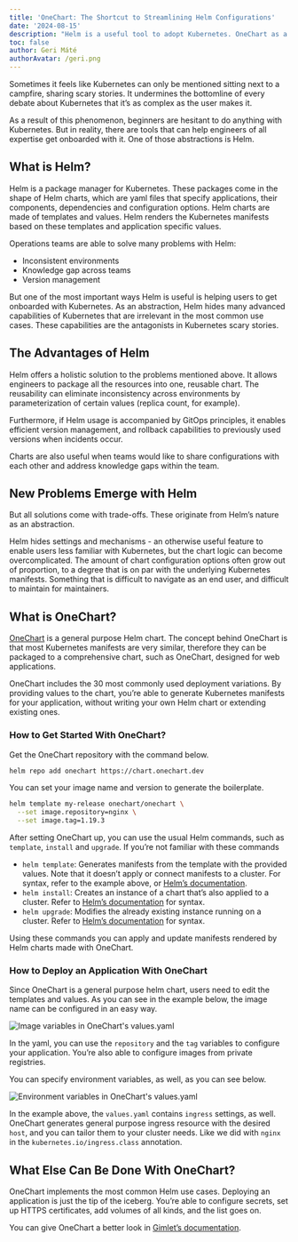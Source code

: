 ```yaml
---
title: 'OneChart: The Shortcut to Streamlining Helm Configurations'
date: '2024-08-15'
description: "Helm is a useful tool to adopt Kubernetes. OneChart as a general purpose Helm chart makes the process even simpler."
toc: false
author: Geri Máté
authorAvatar: /geri.png
---
```


Sometimes it feels like Kubernetes can only be mentioned sitting next to a campfire, sharing scary stories. It undermines the bottomline of every debate about Kubernetes that it’s as complex as the user makes it.

As a result of this phenomenon, beginners are hesitant to do anything with Kubernetes. But in reality, there are tools that can help engineers of all expertise get onboarded with it. One of those abstractions is Helm.

## What is Helm?

Helm is a package manager for Kubernetes. These packages come in the shape of Helm charts, which are yaml files that specify applications, their components, dependencies and configuration options. Helm charts are made of templates and values. Helm renders the Kubernetes manifests based on these templates and application specific values.

Operations teams are able to solve many problems with Helm:
- Inconsistent environments
- Knowledge gap across teams
- Version management

But one of the most important ways Helm is useful is helping users to get onboarded with Kubernetes. As an abstraction, Helm hides many advanced capabilities of Kubernetes that are irrelevant in the most common use cases. These capabilities are the antagonists in Kubernetes scary stories.

## The Advantages of Helm

Helm offers a holistic solution to the problems mentioned above. It allows engineers to package all the resources into one, reusable chart. The reusability can eliminate inconsistency across environments by parameterization of certain values (replica count, for example).

Furthermore, if Helm usage is accompanied by GitOps principles, it enables efficient version management, and rollback capabilities to previously used versions when incidents occur.

Charts are also useful when teams would like to share configurations with each other and address knowledge gaps within the team.

## New Problems Emerge with Helm

But all solutions come with trade-offs. These originate from Helm’s nature as an abstraction.

Helm hides settings and mechanisms - an otherwise useful feature to enable users less familiar with Kubernetes, but the chart logic can become overcomplicated. The amount of chart configuration options often grow out of proportion, to a degree that is on par with the underlying Kubernetes manifests. Something that is difficult to navigate as an end user, and difficult to maintain for maintainers.

## What is OneChart?

[OneChart](https://github.com/gimlet-io/onechart) is a general purpose Helm chart. The concept behind OneChart is that most Kubernetes manifests are very similar, therefore they can be packaged to a comprehensive chart, such as OneChart, designed for web applications.

OneChart includes the 30 most commonly used deployment variations. By providing values to the chart, you’re able to generate Kubernetes manifests for your application, without writing your own Helm chart or extending existing ones.

### How to Get Started With OneChart?

Get the OneChart repository with the command below.

```bash
helm repo add onechart https://chart.onechart.dev
```

You can set your image name and version to generate the boilerplate.

```bash
helm template my-release onechart/onechart \
  --set image.repository=nginx \
  --set image.tag=1.19.3
```

After setting OneChart up, you can use the usual Helm commands, such as `template`, `install` and `upgrade`. If you’re not familiar with these commands

- `helm template`: Generates manifests from the template with the provided values. Note that it doesn’t apply or connect manifests to a cluster. For syntax, refer to the example above, or [Helm’s documentation](https://helm.sh/docs/helm/helm_template/).
- `helm install`: Creates an instance of a chart that’s also applied to a cluster. Refer to [Helm’s documentation](https://helm.sh/docs/helm/helm_install/) for syntax.
- `helm upgrade`: Modifies the already existing instance running on a cluster. Refer to [Helm’s documentation](https://helm.sh/docs/helm/helm_upgrade/) for syntax.

Using these commands you can apply and update manifests rendered by Helm charts made with OneChart.

### How to Deploy an Application With OneChart

Since OneChart is a general purpose helm chart, users need to edit the templates and values. As you can see in the example below, the image name can be configured in an easy way.

![Image variables in OneChart's values.yaml](/onechart-values-yaml-image-variables.png)

In the yaml, you can use the `repository` and the `tag` variables to configure your application. You’re also able to configure images from private registries.

You can specify environment variables, as well, as you can see below.

![Environment variables in OneChart's values.yaml](/onechart-values-yaml-env-variables.png)

In the example above, the `values.yaml` contains `ingress` settings, as well. OneChart generates general purpose ingress resource with the desired `host`, and you can tailor them to your cluster needs. Like we did with `nginx` in the `kubernetes.io/ingress.class` annotation.

## What Else Can Be Done With OneChart?

OneChart implements the most common Helm use cases. Deploying an application is just the tip of the iceberg. You’re able to configure secrets, set up HTTPS certificates, add volumes of all kinds, and the list goes on.

You can give OneChart a better look in [Gimlet’s documentation](https://gimlet.io/docs/reference/onechart-reference).
